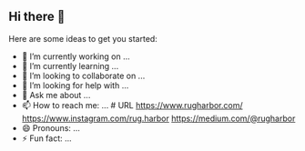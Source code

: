 ## Hi there 👋

Here are some ideas to get you started:

- 🔭 I’m currently working on ...
- 🌱 I’m currently learning ...
- 👯 I’m looking to collaborate on ...
- 🤔 I’m looking for help with ...
- 💬 Ask me about ...
- 📫 How to reach me: ... # URL https://www.rugharbor.com/ https://www.instagram.com/rug.harbor https://medium.com/@rugharbor
- 😄 Pronouns: ...
- ⚡ Fun fact: ...

